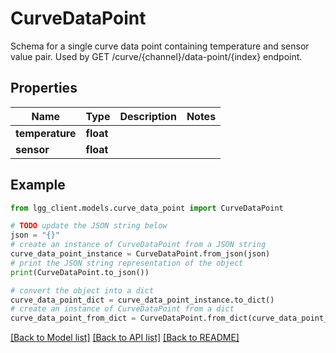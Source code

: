 # CurveDataPoint

Schema for a single curve data point containing temperature and sensor value pair.  Used by GET /curve/{channel}/data-point/{index} endpoint.

## Properties

Name | Type | Description | Notes
------------ | ------------- | ------------- | -------------
**temperature** | **float** |  | 
**sensor** | **float** |  | 

## Example

```python
from lgg_client.models.curve_data_point import CurveDataPoint

# TODO update the JSON string below
json = "{}"
# create an instance of CurveDataPoint from a JSON string
curve_data_point_instance = CurveDataPoint.from_json(json)
# print the JSON string representation of the object
print(CurveDataPoint.to_json())

# convert the object into a dict
curve_data_point_dict = curve_data_point_instance.to_dict()
# create an instance of CurveDataPoint from a dict
curve_data_point_from_dict = CurveDataPoint.from_dict(curve_data_point_dict)
```
[[Back to Model list]](../README.md#documentation-for-models) [[Back to API list]](../README.md#documentation-for-api-endpoints) [[Back to README]](../README.md)


